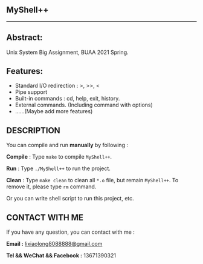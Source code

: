 ## MyShell++

------------------------------------------------------------------------

## Abstract:

Unix System Big Assignment, BUAA 2021 Spring.

## Features:

- Standard I/O redirection : \>, \>\>, \<
- Pipe support
- Built-in commands : cd, help, exit, history.
- External commands. (Including command with options)
- ……(Maybe add more features)



## DESCRIPTION

You can compile and run **manually** by following :

**Compile** : Type `make` to compile `MyShell++`.

**Run** : Type `./MyShell++` to run the project.



**Clean** : Type `make clean` to clean all `*.o` file, but remain `MyShell++`. To remove it, please type `rm` command.



Or you can write shell script to run this project, etc.



## CONTACT WITH ME

If you have any question, you can contact with me : 



**Email :** lixiaolong8088888@gmail.com

**Tel && WeChat && Facebook :** 13671390321

